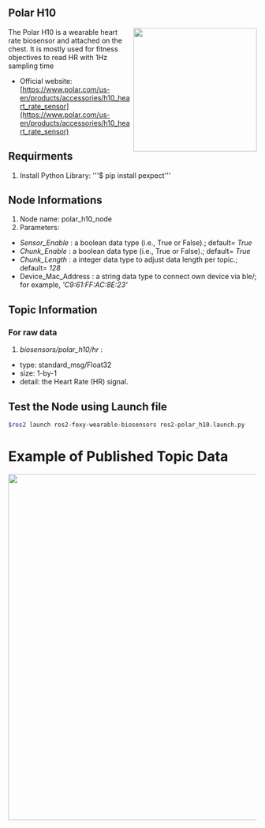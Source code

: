 ## Polar H10

<img align="right" width="250" src="https://github.com/SMARTlab-Purdue/ros2-foxy-wearable-biosensors/blob/master/media/img/Polar-H10.jpg">
The Polar H10 is a wearable heart rate biosensor and attached on the chest. It is mostly used for fitness objectives to read HR with 1Hz sampling time

* Official website: [https://www.polar.com/us-en/products/accessories/h10_heart_rate_sensor](https://www.polar.com/us-en/products/accessories/h10_heart_rate_sensor)

## Requirments
1) Install Python Library: '''$ pip install pexpect'''


## Node Informations
1) Node name: polar_h10_node
2) Parameters:
* _Sensor_Enable_ : a boolean data type (i.e., True or False).; default= _True_
* _Chunk_Enable_ : a boolean data type (i.e., True or False).; default= _True_
* _Chunk_Length_ : a integer data type to adjust data length per topic.; default= _128_
* Device_Mac_Address : a string data type to connect own device via ble/; for example, _'C9:61:FF:AC:8E:23'_

## Topic Information
### For raw data
1) _biosensors/polar_h10/hr_ : 
  * type: standard_msg/Float32
  * size: 1-by-1 
  * detail: the Heart Rate (HR) signal. 


## Test the Node using Launch file

```bash
$ros2 launch ros2-foxy-wearable-biosensors ros2-polar_h10.launch.py
```

# Example of Published Topic Data
<p align="center">
<img src="https://github.com/SMARTlab-Purdue/ros2-foxy-wearable-biosensors/blob/master/media/img/polar_data.jpg" width="700" >
</p>
